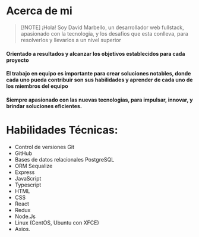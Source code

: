 # Acerca de mi
>[!NOTE] ¡Hola! Soy David Marbello, un desarrollador web fullstack, apasionado con la tecnologia, y los desafios que esta conlleva, para resolverlos y llevarlos a un nivel superior
#### Orientado a resultados y alcanzar los objetivos establecidos para cada proyecto

#### El trabajo en equipo es importante para crear soluciones notables, donde cada uno pueda contribuir son sus habilidades y aprender de cada uno de los miembros del equipo

#### Siempre apasionado con las nuevas tecnologias, para impulsar, innovar, y brindar soluciones eficientes.


# Habilidades Técnicas: 
#### 
* Control de versiones Git
* GitHub
* Bases de datos relacionales PostgreSQL
* ORM Sequalize
* Express
* JavaScript
* Typescript
* HTML
* CSS
* React
* Redux
* Node.Js
* Linux (CentOS, Ubuntu con XFCE)
* Axios.


